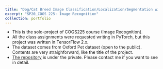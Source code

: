 ```yaml
---
title: "Dog/Cat Breed Image Classification/Localization/Segmentation with Transfer Learning"
excerpt: "SP20_COGS 225: Image Recognition"
collection: portfolio
---
```


- This is the solo-project of COGS225 course (Image Recognition).
- All the class assignments were requested writing in PyTorch, but this project was written in TensorFlow 2.x.
- The dataset comes from Oxford Pet dataset (open to the public). Contents are very straighforward, like the title of the project. 
- [The repository](https://github.com/haenara-shin/COGS225.git) is under the private. Please contact me if you want to see in detail.
